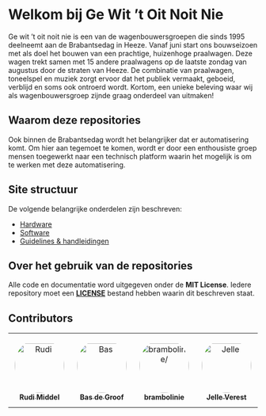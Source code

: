 # Welkom bij Ge Wit ’t Oit Noit Nie

Ge wit ’t oit noit nie is een van de wagenbouwersgroepen die sinds 1995 deelneemt aan de Brabantsedag in Heeze. Vanaf juni start ons bouwseizoen met als doel het bouwen van een prachtige, huizenhoge praalwagen. Deze wagen trekt samen met 15 andere praalwagens op de laatste zondag van augustus door de straten van Heeze. De combinatie van praalwagen, toneelspel en muziek zorgt ervoor dat het publiek vermaakt, geboeid, verblijd en soms ook ontroerd wordt. Kortom, een unieke beleving waar wij als wagenbouwersgroep zijnde graag onderdeel van uitmaken!

## Waarom deze repositories

Ook binnen de Brabantsedag wordt het belangrijker dat er automatisering komt. Om hier aan tegemoet te komen, wordt er door een enthousiste groep mensen toegewerkt naar een technisch platform waarin het mogelijk is om te werken met deze automatisering.

## Site structuur

De volgende belangrijke onderdelen zijn beschreven:

- [Hardware](./gwtonn_hardware/piggyback.md)
- [Software](./software/index.md)
- [Guidelines & handleidingen](./guidelines/index.md)

## Over het gebruik van de repositories

Alle code en documentatie word uitgegeven onder de **MIT License**. Iedere repository moet een **[LICENSE](https://github.com/Ge-Wit-t-Oit-Noit-Nie/documentation/blob/main/LICENSE)** bestand hebben waarin dit beschreven staat.

## Contributors

<table>
<tr>
    <td align="center" style="word-wrap: break-word; width: 150.0; height: 150.0">
        <a href=https://github.com/mrBussy>
            <img src=https://avatars.githubusercontent.com/u/1843912?v=4 width="100;"  style="border-radius:50%;align-items:center;justify-content:center;overflow:hidden;padding-top:10px" alt=Rudi Middel/>
            <br />
            <sub style="font-size:14px"><b>Rudi Middel</b></sub>
        </a>
    </td>
    <td align="center" style="word-wrap: break-word; width: 150.0; height: 150.0">
        <a href=https://github.com/basebom>
            <img src=https://avatars.githubusercontent.com/u/119297631?v=4 width="100;"  style="border-radius:50%;align-items:center;justify-content:center;overflow:hidden;padding-top:10px" alt=Bas de Groof/>
            <br />
            <sub style="font-size:14px"><b>Bas de Groof</b></sub>
        </a>
    </td>
    <td align="center" style="word-wrap: break-word; width: 150.0; height: 150.0">
        <a href=https://github.com/brambolinie>
            <img src=https://avatars.githubusercontent.com/u/56510487?v=4 width="100;"  style="border-radius:50%;align-items:center;justify-content:center;overflow:hidden;padding-top:10px" alt=brambolinie/>
            <br />
            <sub style="font-size:14px"><b>brambolinie</b></sub>
        </a>
    </td>
    <td align="center" style="word-wrap: break-word; width: 150.0; height: 150.0">
        <a href=https://github.com/jelle-verest>
            <img src=https://avatars.githubusercontent.com/u/64482308?v=4 width="100;"  style="border-radius:50%;align-items:center;justify-content:center;overflow:hidden;padding-top:10px" alt=Jelle Verest/>
            <br />
            <sub style="font-size:14px"><b>Jelle Verest</b></sub>
        </a>
    </td>
</tr>
</table>
